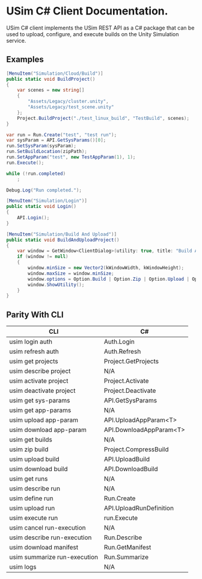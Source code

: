 # USim C# Client Documentation.

USim C# client implements the USim REST API as a C# package that can be used to upload, configure, and execute builds on the Unity Simulation service.

## Examples

```csharp
[MenuItem("Simulation/Cloud/Build")]
public static void BuildProject()
{
    var scenes = new string[]
    {
        "Assets/Legacy/cluster.unity",
        "Assets/Legacy/test_scene.unity"
    };
    Project.BuildProject("./test_linux_build", "TestBuild", scenes);
}
```

```csharp
var run = Run.Create("test", "test run");
var sysParam = API.GetSysParams()[0];
run.SetSysParam(sysParam);
run.SetBuildLocation(zipPath);
run.SetAppParam("test", new TestAppParam(1), 1);
run.Execute();

while (!run.completed)
    ;

Debug.Log("Run completed.");
```

```csharp
[MenuItem("Simulation/Login")]
public static void Login()
{
    API.Login();
}

[MenuItem("Simulation/Build And Upload")]
public static void BuildAndUploadProject()
{
    var window = GetWindow<ClientDialog>(utility: true, title: "Build And Upload", focus: true);
    if (window != null)
    {
        window.minSize = new Vector2(kWindowWidth, kWindowHeight);
        window.maxSize = window.minSize;
        window.options = Option.Build | Option.Zip | Option.Upload | Option.HelpText | Option.Buttons;
        window.ShowUtility();
    }
}
```

## Parity With CLI

| CLI | C# |
| ----------- | ----------- |
| usim login auth | Auth.Login |
| usim refresh auth | Auth.Refresh |
| usim get projects | Project.GetProjects |
| usim describe project | N/A |
| usim activate project | Project.Activate |
| usim deactivate project | Project.Deactivate |
| usim get sys-params | API.GetSysParams |
| usim get app-params | N/A |
| usim upload app-param | API.UploadAppParam\<T\> |
| usim download app-param | API.DownloadAppParam\<T\> |
| usim get builds | N/A |
| usim zip build | Project.CompressBuild |
| usim upload build | API.UploadBuild |
| usim download build | API.DownloadBuild |
| usim get runs | N/A |
| usim describe run | N/A |
| usim define run | Run.Create |
| usim upload run | API.UploadRunDefinition |
| usim execute run | run.Execute |
| usim cancel run-execution | N/A |
| usim describe run-execution | Run.Describe |
| usim download manifest | Run.GetManifest |
| usim summarize run-execution | Run.Summarize |
| usim logs | N/A |
